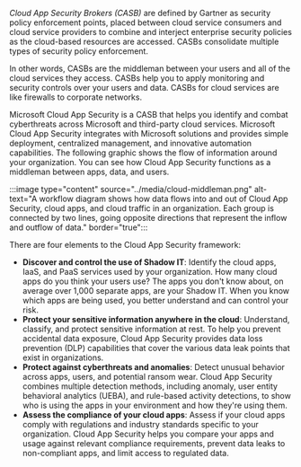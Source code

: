 *Cloud App Security Brokers (CASB)* are defined by Gartner as security policy enforcement points, placed between cloud service consumers and cloud service providers to combine and interject enterprise security policies as the cloud-based resources are accessed. CASBs consolidate multiple types of security policy enforcement.

In other words, CASBs are the middleman between your users and all of the cloud services they access. CASBs help you to apply monitoring and security controls over your users and data. CASBs for cloud services are like firewalls to corporate networks.

Microsoft Cloud App Security is a CASB that helps you identify and combat cyberthreats across Microsoft and third-party cloud services. Microsoft Cloud App Security integrates with Microsoft solutions and provides simple deployment, centralized management, and innovative automation capabilities.
The following graphic shows the flow of information around your organization. You can see how Cloud App Security functions as a middleman between apps, data, and users.

:::image type="content" source="../media/cloud-middleman.png" alt-text="A workflow diagram shows how data flows into and out of Cloud App Security, cloud apps, and cloud traffic in an organization. Each group is connected by two lines, going opposite directions that represent the inflow and outflow of data." border="true":::

There are four elements to the Cloud App Security framework:

- **Discover and control the use of Shadow IT**: Identify the cloud apps, IaaS, and PaaS services used by your organization. How many cloud apps do you think your users use? The apps you don't know about, on average over 1,000 separate apps, are your Shadow IT. When you know which apps are being used, you better understand and can control your risk.
- **Protect your sensitive information anywhere in the cloud**: Understand, classify, and protect sensitive information at rest. To help you prevent accidental data exposure, Cloud App Security provides data loss prevention (DLP) capabilities that cover the various data leak points that exist in organizations. 
- **Protect against cyberthreats and anomalies**: Detect unusual behavior across apps, users, and potential ransom wear. Cloud App Security combines multiple detection methods, including anomaly, user entity behavioral analytics (UEBA), and rule-based activity detections, to show who is using the apps in your environment and how they're using them.
- **Assess the compliance of your cloud apps**: Assess if your cloud apps comply with regulations and industry standards specific to your organization. Cloud App Security helps you compare your apps and usage against relevant compliance requirements, prevent data leaks to non-compliant apps, and limit access to regulated data.

